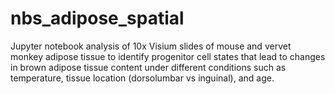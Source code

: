 # nbs_adipose_spatial
Jupyter notebook analysis of 10x Visium slides of mouse and vervet monkey adipose tissue 
to identify progenitor cell states that lead to changes in brown adipose tissue
content under different conditions such as temperature, tissue location (dorsolumbar vs inguinal), and age.
